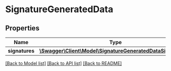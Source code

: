 # SignatureGeneratedData

## Properties
Name | Type | Description | Notes
------------ | ------------- | ------------- | -------------
**signatures** | [**\Swagger\Client\Model\SignatureGeneratedDataSignatures[]**](SignatureGeneratedDataSignatures.md) |  | [optional] 

[[Back to Model list]](../../README.md#documentation-for-models) [[Back to API list]](../../README.md#documentation-for-api-endpoints) [[Back to README]](../../README.md)


